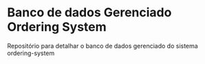 # Banco de dados Gerenciado Ordering System
Repositório para detalhar o banco de dados gerenciado do sistema ordering-system